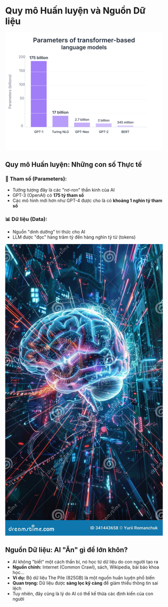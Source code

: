 # Quy mô Huấn luyện và Nguồn Dữ liệu

![Parameter Chart](../../images/chapter-1/1.3.1-parameter-chart.svg)

## **Quy mô Huấn luyện: Những con số Thực tế**

### 🔢 **Tham số (Parameters):**
- Tưởng tượng đây là các "nơ-ron" thần kinh của AI
- GPT-3 (OpenAI) có **175 tỷ tham số**
- Các mô hình mới hơn như GPT-4 được cho là có **khoảng 1 nghìn tỷ tham số**

### 📊 **Dữ liệu (Data):**
- Nguồn "dinh dưỡng" tri thức cho AI
- LLM được "đọc" hàng trăm tỷ đến hàng nghìn tỷ từ (tokens)

![Data Funnel](../../images/chapter-1/1.3.2-data-funnel-brain.jpg)

## **Nguồn Dữ liệu: AI "Ăn" gì để lớn khôn?**

- AI không "biết" một cách thần bí, nó học từ dữ liệu do con người tạo ra
- **Nguồn chính:** Internet (Common Crawl), sách, Wikipedia, bài báo khoa học...
- **Ví dụ:** Bộ dữ liệu The Pile (825GB) là một nguồn huấn luyện phổ biến
- **Quan trọng:** Dữ liệu được **sàng lọc kỹ càng** để giảm thiểu thông tin sai lệch
- Tuy nhiên, đây cũng là lý do AI có thể kế thừa các định kiến của con người